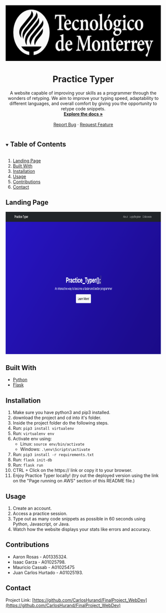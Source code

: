 <!--
*** Thanks for checking out our project. If you have a suggestion
*** that would make this better, please open an issue.
*** Thanks again!
***
***
***
-->

<!-- PROJECT SHIELDS -->
<!--
*** I'm using markdown "reference style" links for readability.
*** Reference links are enclosed in brackets [ ] instead of parentheses ( ).
*** See the bottom of this document for the declaration of the reference variables
*** for contributors-url, etc. This is the concise syntax.
*** https://www.markdownguide.org/basic-syntax/#reference-style-links
-->

<!-- PROJECT LOGO -->
<br />
<p align = "center">
  <a href = "https://github.com/CarlosHurand/FinalProject_WebDev">
    <img src = "images/ITESM_Logo.png" alt = "Logo" width = "600" height = "180">
  </a>

  <h1 align = "center">Practice Typer</h1>

  <p align = "center">
    A website capable of  improving your skills as a programmer through the wonders of retyping. We aim to improve your typing speed, adaptability to different languages, and overall comfort by giving you the opportunity to retype code snippets.
    <br />
    <a href = "https://github.com/CarlosHurand/FinalProject_WebDev"><strong>Explore the docs »</strong></a>
    <br />
    <br />
    <a href = "https://github.com/CarlosHurand/FinalProject_WebDev/issues">Report Bug</a>
    ·
    <a href = "https://github.com/CarlosHurand/FinalProject_WebDev/issues">Request Feature</a>
  </p>
</p>

<!-- TABLE OF CONTENTS -->
<details open = "open">
  <summary><h2 style = "display: inline-block">Table of Contents</h2></summary>
  <ol>
    <li><a href = "#landing-page">Landing Page</a></li>
    <li><a href = "#built-with">Built With</a></li>
    <li><a href = "#installation">Installation</a></li>
    <li><a href = "#usage">Usage</a></li>
    <li><a href = "#contributions">Contributions</a></li>
    <li><a href = "#contact">Contact</a></li>
  </ol>
</details>

<!-- ABOUT THE PROJECT -->
## Landing Page

<p align = "center">
  <a href = "https://github.com/CarlosHurand/FinalProject_WebDev">
    <img src = "images/landingpage.png" alt = "Logo" width = "632" height = "460">
  </a>
</P>

## Built With

* [Python](https://www.python.org/)
* [Flask](https://flask.palletsprojects.com/en/2.0.x/)

## Installation
1. Make sure you have python3 and pip3 installed.
2. download the project and cd into it's folder.
3. Inside the project folder do the following steps.
4. Run: ```pip3 install virtualenv```
5. Run: ```virtualenv env```
6. Activate env using:
    * Linux: ```source env/bin/activate```
    * Windows: ```.\env\Scripts\activate```
7. Run: ```pip3 install -r requirements.txt```
8. Run: ```flask init-db```
9. Run: ```flask run```
10. CTRL + Click on the https:// link or copy it to your browser.
11. Enjoy Practice Typer locally! (try out the deployed version using the link on the "Page running on AWS" section of this README file.)

<!-- USAGE EXAMPLES -->
## Usage

1. Create an account.
2. Access a practice session.
3. Type out as many code snippets as possible in 60 seconds using Python, Javascript, or Java.
4. Watch how the website displays your stats like errors and accuracy.

<!-- CONTRIBUTIONS -->
## Contributions

* Aaron Rosas - A01335324.
* Isaac Garza - A01025798.
* Mauricio Cassab - A01025475
* Juan Carlos Hurtado - A01025193.

<!-- CONTACT -->
## Contact

Project Link: [https://github.com/CarlosHurand/FinalProject_WebDev](https://github.com/CarlosHurand/FinalProject_WebDev)
